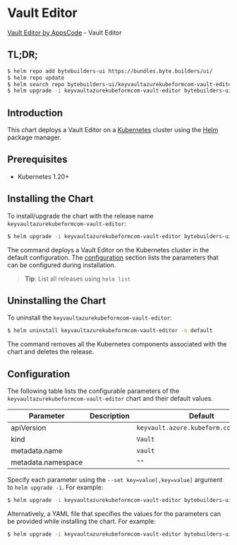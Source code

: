 # Vault Editor

[Vault Editor by AppsCode](https://byte.builders) - Vault Editor

## TL;DR;

```bash
$ helm repo add bytebuilders-ui https://bundles.byte.builders/ui/
$ helm repo update
$ helm search repo bytebuilders-ui/keyvaultazurekubeformcom-vault-editor --version=v0.4.18
$ helm upgrade -i keyvaultazurekubeformcom-vault-editor bytebuilders-ui/keyvaultazurekubeformcom-vault-editor -n default --create-namespace --version=v0.4.18
```

## Introduction

This chart deploys a Vault Editor on a [Kubernetes](http://kubernetes.io) cluster using the [Helm](https://helm.sh) package manager.

## Prerequisites

- Kubernetes 1.20+

## Installing the Chart

To install/upgrade the chart with the release name `keyvaultazurekubeformcom-vault-editor`:

```bash
$ helm upgrade -i keyvaultazurekubeformcom-vault-editor bytebuilders-ui/keyvaultazurekubeformcom-vault-editor -n default --create-namespace --version=v0.4.18
```

The command deploys a Vault Editor on the Kubernetes cluster in the default configuration. The [configuration](#configuration) section lists the parameters that can be configured during installation.

> **Tip**: List all releases using `helm list`

## Uninstalling the Chart

To uninstall the `keyvaultazurekubeformcom-vault-editor`:

```bash
$ helm uninstall keyvaultazurekubeformcom-vault-editor -n default
```

The command removes all the Kubernetes components associated with the chart and deletes the release.

## Configuration

The following table lists the configurable parameters of the `keyvaultazurekubeformcom-vault-editor` chart and their default values.

|     Parameter      | Description |                      Default                      |
|--------------------|-------------|---------------------------------------------------|
| apiVersion         |             | <code>keyvault.azure.kubeform.com/v1alpha1</code> |
| kind               |             | <code>Vault</code>                                |
| metadata.name      |             | <code>vault</code>                                |
| metadata.namespace |             | <code>""</code>                                   |


Specify each parameter using the `--set key=value[,key=value]` argument to `helm upgrade -i`. For example:

```bash
$ helm upgrade -i keyvaultazurekubeformcom-vault-editor bytebuilders-ui/keyvaultazurekubeformcom-vault-editor -n default --create-namespace --version=v0.4.18 --set apiVersion=keyvault.azure.kubeform.com/v1alpha1
```

Alternatively, a YAML file that specifies the values for the parameters can be provided while
installing the chart. For example:

```bash
$ helm upgrade -i keyvaultazurekubeformcom-vault-editor bytebuilders-ui/keyvaultazurekubeformcom-vault-editor -n default --create-namespace --version=v0.4.18 --values values.yaml
```
